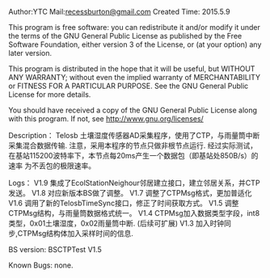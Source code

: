 Author:YTC 
Mail:recessburton@gmail.com
Created Time: 2015.5.9

This program is free software: you can redistribute it and/or modify
it under the terms of the GNU General Public License as published by
the Free Software Foundation, either version 3 of the License, or
(at your option) any later version.

This program is distributed in the hope that it will be useful,
but WITHOUT ANY WARRANTY; without even the implied warranty of
MERCHANTABILITY or FITNESS FOR A PARTICULAR PURPOSE.  See the
GNU General Public License for more details.

You should have received a copy of the GNU General Public License
along with this program.  If not, see <http://www.gnu.org/licenses/>

Description：
	Telosb 土壤湿度传感器AD采集程序，使用了CTP，与雨量筒中断采集混合数据传输.
	注意，采用本程序的节点只做非根节点运行.
	经过实际测试，在基站115200波特率下，本节点每20ms产生一个数据包（即基站处850B/s）的速率
	为不丢包的极限速率。
	
Logs：
	V1.9 集成了EcolStationNeighour邻居建立接口，建立邻居关系，并CTP发送。
	V1.8 对应新版本BS做了调整。
	V1.7 调整了CTPMsg格式，更加普适化
	V1.6 调用了新的TelosbTimeSync接口，修正了时间获取方式。
	V1.5 调整CTPMsg结构，与雨量筒数据格式统一。
	V1.4 CTPMsg加入数据类型字段，int8类型，0x01土壤湿度，0x02雨量筒中断. (后续可扩展)
	V1.3 加入时钟同步,CTPMsg结构体加入采样时间的信息.

BS version:
	BSCTPTest V1.5

	
Known Bugs: 
		none.

